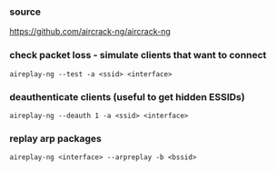 ### source
https://github.com/aircrack-ng/aircrack-ng  

### check packet loss - simulate clients that want to connect
```
aireplay-ng --test -a <ssid> <interface>
```

### deauthenticate clients (useful to get hidden ESSIDs)
```
aireplay-ng --deauth 1 -a <ssid> <interface>
```

### replay arp packages
```
aireplay-ng <interface> --arpreplay -b <bssid>
```

